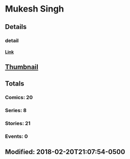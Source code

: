 # Mukesh  Singh 
## Details
### detail
#### [Link](http://marvel.com/comics/creators/12338/mukesh_singh?utm_campaign=apiRef&utm_source=225578a89fc76f3d20fbffda5d17a88d)
## [Thumbnail](http://i.annihil.us/u/prod/marvel/i/mg/b/40/image_not_available.jpg)
## Totals
### Comics: 20
### Series: 8
### Stories: 21
### Events: 0
## Modified: 2018-02-20T21:07:54-0500
